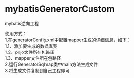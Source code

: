 # mybatisGeneratorCustom
mybatis逆向工程

使用方式：     
	1.在generatorConfig.xml中配置mapper生成的详细信息，如下：    
		1.1、添加要生成的数据库表    
		1.2、pojo文件所在包路径   
		1.3、mapper文件所在包路径   
	2.运行GeneratorSqlmap类中main方法生成文件   
	3.将生成文件复制到自己工程即可   
    
